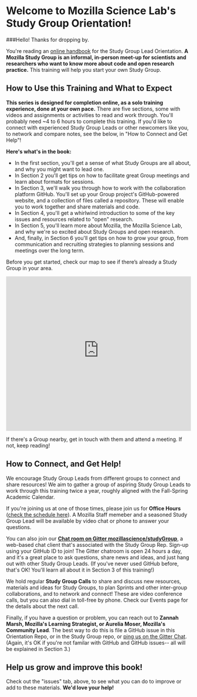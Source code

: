 # Welcome to Mozilla Science Lab's Study Group Orientation! 

###Hello! Thanks for dropping by. 

You're reading an [online handbook](https://mozillascience.github.io/study-group-onboarding/) for the Study Group Lead Orientation.  **A Mozilla Study Group is an informal, in-person meet-up for scientists and researchers who want to know more about code and open research practice.** This training will help you start your own Study Group. 

## How to Use this Training and What to Expect

**This series is designed for completion online, as a solo training experience, done at your own pace.** There are five sections, some with videos and assignments or activities to read and work through. You'll probably need ~4 to 6 hours to complete this training. If you'd like to connect with experienced Study Group Leads or other newcomers like you, to network and compare notes, see the below, in "How to Connect and Get Help"!

**Here's what's in the book:** 
* In the first section, you'll get a sense of what Study Groups are all about, and why you might want to  lead one. 
* In Section 2 you'll get tips on how to facilitate great Group meetings and learn about formats for sessions. 
* In Section 3, we'll walk you through how to work with the collaboration platform GitHub. You'll set up your Group project's GitHub-powered website, and a collection of files called a repository. These will enable you to work together and share materials and code. 
* In Section 4, you'll get a whirlwind introduction to some of the key issues and resources related to "open" research. 
* In Section 5, you'll learn more about Mozilla, the Mozilla Science Lab, and why we're so excited about Study Groups and open research.
* And, finally, in Section 6 you'll get tips on how to grow your group, from communication and recruiting strategies to planning sessions and meetings over the long term. 

Before you get started, check our map to see if there’s already a Study Group in your area. 

<iframe height="420" width="100%" frameborder="0" src="https://render.githubusercontent.com/view/geojson?url=https://raw.githubusercontent.com/mozillascience/studyGroupLessons/master/whereWeAre.geojson" title="whereWeAre.geojson"></iframe>

If there's a Group nearby, get in touch with them and attend a meeting. If not, keep reading! 

## How to Connect, and Get Help!
We encourage Study Group Leads from different groups to connect and share resources! We aim to gather a group of aspiring Study Group Leads to work through this training twice a year, roughly aligned with the Fall-Spring Academic Calendar. 

If you're joining us at one of those times, please join us for **Office Hours** ([check the schedule here](https://github.com/mozillascience/study-group-onboarding/blob/master/ROADMAP.md)). A Mozilla Staff memeber and a seasoned Study Group Lead will be available by video chat or phone to answer your questions. 

You can also join our **[Chat room on Gitter mozillascience/studyGroup](https://gitter.im/mozillascience/studyGroup)**, a web-based chat client that's associated with the Study Group Rep. Sign-up using your GitHub ID to join! The Gitter chatroom is open 24 hours a day, and it's a great place to ask questions, share news and ideas, and just hang out with other Study Group Leads. (If you've never used GitHub before, that's OK! You'll learn all about it in Section 3 of this training!)

We hold regular **Study Group Calls** to share and discuss new resources, materials and ideas for Study Groups, to plan Sprints and other inter-group collaborations, and to network and connect! These are video conference calls, but you can also dial in toll-free by phone. Check our Events page for the details about the next call.

Finally, if you have a question or problem, you can reach out to **Zannah Marsh, Mozilla's Learning Strategist, or Aurelia Moser, Mozilla's Community Lead**. The best way to do this is file a GitHub issue in this Orientation Repo, or in the Study Group repo, or [ping us on the Gitter Chat](https://gitter.im/mozillascience/studyGroup). (Again, it's OK if you're not familar with GitHub and GitHub issues-- all will be explained in Section 3.)

## Help us grow and improve this book!
Check out the "issues" tab, above, to see what you can do to improve or add to these materials. **We'd love your help!**

